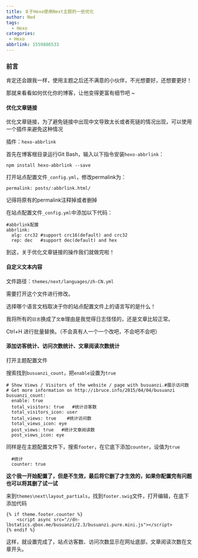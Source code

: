 ```yaml
---
title: 关于Hexo使用Next主题的一些优化
author: Ned
tags:
  - Hexo
categories:
 - Hexo
abbrlink: 1559886533
---
```


### 前言

肯定还会跟我一样，使用主题之后还不满意的小伙伴，不光想要好，还想要更好！

那就来看看如何优化你的博客，让他变得更富有细节吧 ~

#### 优化文章链接

优化文章链接，为了避免链接中出现中文导致太长或者死链的情况出现，可以使用一个插件来避免这种情况

插件：`hexo-abbrlink`

<!-- more -->

首先在博客根目录运行Git Bash，输入以下指令安装`hexo-abbrlink`：

```
npm install hexo-abbrlink --save
```

打开站点配置文件`_config.yml`，修改permalink为：

```
permalink: posts/:abbrlink.html/
```

记得将原有的permalink注释掉或者删掉

在站点配置文件`_config.yml`中添加以下代码：

```
#abbrlink配置
abbrlink:
  alg: crc32 #support crc16(default) and crc32
  rep: dec   #support dec(default) and hex
```

到这，关于优化文章链接的操作我们就做完啦！

#### 自定义文本内容

文件路径：`themes/next/languages/zh-CN.yml`

需要打开这个文件进行修改。

选择哪个语言文档取决于你的站点配置文件上的语言写的是什么！

我将所有的`日志`换成了`文章`理由是我觉得日志怪怪的，还是文章比较正常。

Ctrl+H 进行批量替换。（不会真有人一个一个改吧，不会吧不会吧）

#### 添加访客统计、访问次数统计、文章阅读次数统计

打开主题配置文件

搜索找到`busuanzi_count`，把`enable`设置为`true`

```
# Show Views / Visitors of the website / page with busuanzi.#展示访问数
# Get more information on http://ibruce.info/2015/04/04/busuanzi
busuanzi_count:
  enable: true
  total_visitors: true   #统计访客数
  total_visitors_icon: user
  total_views: true    #统计访问数
  total_views_icon: eye
  post_views: true   #统计文章阅读数
  post_views_icon: eye
```

同样是在主题配置文件下，搜索`footer`，在它底下添加`counter`，设值为`true`

```
  #统计
  counter: true
```

**这个我一开始配置了，但是不生效，最后将它删了才生效的，如果你配置完有问题也可以将其删了试一试**

来到`themes\next\layout_partials`，找到`footer.swig`文件，打开编辑，在底下添加代码

```
{% if theme.footer.counter %}
    <script async src="//dn-lbstatics.qbox.me/busuanzi/2.3/busuanzi.pure.mini.js"></script>
{% endif %}
```

这样，就设置完成了，站点访客数、访问次数显示在网址底部，文章阅读次数在文章开头。

